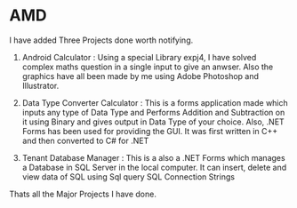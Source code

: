 # AMD

I have added Three Projects done worth notifying.

1. Android Calculator : Using a special Library expj4, I have solved complex maths question in a single input to give an anwser. Also the graphics have all been made by me using
Adobe Photoshop and Illustrator.

2. Data Type Converter Calculator : This is a forms application made which inputs any type of Data Type and Performs Addition and Subtraction on it using Binary and gives output
in Data Type of your choice. Also, .NET Forms has been used for providing the GUI. It was first written in C++ and then converted to C# for .NET

3. Tenant Database Manager : This is a also a .NET Forms which manages a Database in SQL Server in the local computer. It can insert, delete and view data of SQL using Sql query
SQL Connection Strings

Thats all the Major Projects I have done.

